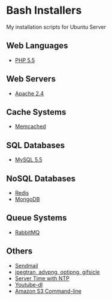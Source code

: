 Bash Installers
==============

My installation scripts for Ubuntu Server



## Web Languages
- [PHP 5.5](https://raw.github.com/nilopc/bashInstallers/master/php5.sh)

## Web Servers
- [Apache 2.4](https://raw.github.com/nilopc/bashInstallers/master/apache2.sh)

## Cache Systems
- [Memcached](https://raw.github.com/nilopc/bashInstallers/master/memcached.sh)

## SQL Databases
- [MySQL 5.5](https://raw.github.com/nilopc/bashInstallers/master/mySQL.sh)

## NoSQL Databases
- [Redis](https://raw.github.com/nilopc/bashInstallers/master/redis.sh)
- [MongoDB](https://raw.github.com/nilopc/bashInstallers/master/mongoDB.sh)

## Queue Systems
- [RabbitMQ](https://raw.github.com/nilopc/bashInstallers/master/rabbitMQ.sh)

## Others
- [Sendmail](https://raw.github.com/nilopc/bashInstallers/master/sendMail.sh)
- [jpegtran, advpng, optipng, gifsicle](https://raw.github.com/nilopc/bashInstallers/master/imageOptimization.sh)
- [Server Time with NTP](https://raw.github.com/nilopc/bashInstallers/master/serverTime.sh)
- [Youtube-dl](https://raw.github.com/nilopc/bashInstallers/master/youtubeDownloader.sh)
- [Amazon S3 Command-line](https://raw.github.com/nilopc/bashInstallers/master/amazonS3Cmd.sh)
